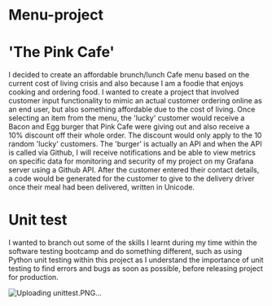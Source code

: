 # Menu-project
# 'The Pink Cafe'

I decided to create an affordable brunch/lunch Cafe menu based on the current cost of living crisis and also because I am a foodie that enjoys cooking and ordering food. I wanted to create a project that involved customer input functionality to mimic an actual customer ordering online as an end user, but also something affordable due to the cost of living. Once selecting an item from the menu, the 'lucky' customer would receive a Bacon and Egg burger that Pink Cafe were giving out and also receive a 10% discount off their whole order. The discount would only apply to the 10 random 'lucky' customers. The 'burger' is actually an API and when the API is called via Github, I will receive notifications and be able to view metrics on specific data for monitoring and security of my project on my Grafana server using a Github API. After the customer entered their contact details, a code would be generated for the customer to give to the delivery driver once their meal had been delivered, written in Unicode.

# Unit test

I wanted to branch out some of the skills I learnt during my time within the software testing bootcamp and do something different, such as using Python unit testing within this project as I understand the importance of unit testing to find errors and bugs as soon as possible, before releasing project for production.


![Uploading unittest.PNG…]()
